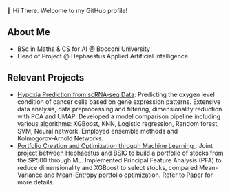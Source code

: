 👋 Hi There. Welcome to my GitHub profile!

<!--
**FilippoRonzino/filipporonzino** is a ✨ _special_ ✨ repository because its `README.md` (this file) appears on your GitHub profile.

Here are some ideas to get you started:

- 🔭 I’m currently working on ...
- 🌱 I’m currently learning ...
- 👯 I’m looking to collaborate on ...
- 🤔 I’m looking for help with ...
- 💬 Ask me about ...
- 📫 How to reach me: ...
- 😄 Pronouns: ...
- ⚡ Fun fact: ...
-->
## About Me
- BSc in Maths & CS for AI @ Bocconi University 
- Head of Project @ Hephaestus Applied Artificial Intelligence

## Relevant Projects
- [Hypoxia Prediction from scRNA‑seq Data](https://github.com/FilippoRonzino/ai-lab): Predicting the oxygen level condition of cancer cells based on gene expression patterns. Extensive data analysis, data preprocessing and filtering, dimensionality reduction with PCA and UMAP. Developed a model comparison pipeline including various algorithms: XGBoost, KNN, Logistic regression, Random forest, SVM, Neural network. Employed ensemble methods and Kolmogorov‑Arnold Networks.
- [Portfolio Creation and Optimization through Machine Learning ](https://github.com/BSIC/bsic_hephaestus_paper): Joint project between Hephaestus and [BSIC](https://github.com/BSIC) to build a portfolio of stocks from the SP500 through ML. Implemented Principal Feature Analysis (PFA) to reduce dimensionality and XGBoost to select stocks, compared Mean-Variance and Mean-Entropy portfolio optimization. Refer to [Paper](https://bsic.it/portfolio-creation-and-optimization-through-machine-learning/) for more details.
